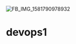 ![FB_IMG_1581790978932](https://user-images.githubusercontent.com/89316127/131452408-5c9b7bf1-4420-43e2-bd77-d7a3d2891e39.jpg)
# devops1
